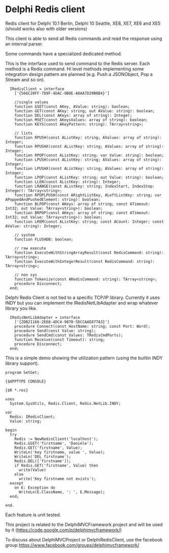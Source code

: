 Delphi Redis client
=================

Redis client for Delphi 10.1 Berlin, Delphi 10 Seattle, XE8, XE7, XE6 and XE5 (should works also with older versions)


This client is able to send all Redis commands and read the response using an internal parser. 

Some commands have a specialized dedicated method.

This is the  interface used to send command to the Redis server. Each method is a Redis command. Hi level methods implementing some integration design pattern are planned (e.g. Push a JSONObject, Pop a Stream and so on).

```Delphi
  IRedisClient = interface
    ['{566C20FF-7D9F-4DAC-9B0E-A8AA7D29B0B4}']
    
    //single values
    function &SET(const AKey, AValue: string): boolean;
    function GET(const AKey: string; out AValue: string): boolean;
    function DEL(const AKeys: array of string): Integer;
    function MSET(const AKeysValues: array of string): boolean;
    function KEYS(const AKeyPattern: string): TArray<string>;
   
    // lists
    function RPUSH(const AListKey: string; AValues: array of string): Integer;
    function RPUSHX(const AListKey: string; AValues: array of string): Integer;
    function RPOP(const AListKey: string; var Value: string): boolean;
    function LPUSH(const AListKey: string; AValues: array of string): Integer;
    function LPUSHX(const AListKey: string; AValues: array of string): Integer;
    function LPOP(const AListKey: string; out Value: string): boolean;
    function LLEN(const AListKey: string): Integer;
    function LRANGE(const AListKey: string; IndexStart, IndexStop: Integer): TArray<string>;
    function RPOPLPUSH(const ARightListKey, ALeftListKey: string; var APoppedAndPushedElement: string): boolean;
    function BLPOP(const AKeys: array of string; const ATimeout: Int32; out Value: TArray<string>): boolean;
    function BRPOP(const AKeys: array of string; const ATimeout: Int32; out Value: TArray<string>): boolean;
    function LREM(const AListKey: string; const ACount: Integer; const AValue: string): Integer;

    // system
    function FLUSHDB: boolean;

    // raw execute
    function ExecuteWithStringArrayResult(const RedisCommand: string): TArray<string>;
    function ExecuteWithIntegerResult(const RedisCommand: string): TArray<string>;
    
    // non sys
    function Tokenize(const ARedisCommand: string): TArray<string>;
    procedure Disconnect;
  end;
```

Delphi Redis Client is not tied to a specific TCP/IP library. Currently it uses INDY but you can implement the IRedisNetLibAdapter and wrap whatever library you like.


```Delphi
  IRedisNetLibAdapter = interface
    ['{2DB21166-2E68-4DC4-9870-5DCCAAE877A3}']
    procedure Connect(const HostName: string; const Port: Word);
    procedure Send(const Value: string);
    procedure SendCmd(const Values: TRedisCmdParts);
    function Receive(const Timeout): string;
    procedure Disconnect;
  end;
```


This is a simple demo showing the utilization pattern (using the builtin INDY library support).

```Delphi
program SetGet;

{$APPTYPE CONSOLE}

{$R *.res}

uses
  System.SysUtils, Redis.Client, Redis.NetLib.INDY;

var
  Redis: IRedisClient;
  Value: string;

begin
  try
    Redis := NewRedisClient('localhost');
    Redis.&SET('firstname', 'Daniele');
    Redis.GET('firstname', Value);
    WriteLn('key firstname, value ', Value);
    WriteLn('DEL firstname');
    Redis.DEL(['firstname']);
    if Redis.GET('firstname', Value) then
      write(Value)
    else
      write('Key firstname not exists');
  except
    on E: Exception do
      WriteLn(E.ClassName, ': ', E.Message);
  end;

end.
```


Each feature is unit tested.

This project is related to the DelphiMVCFramework project and will be used by it (https://code.google.com/p/delphimvcframework/)

To discuss about DelphiMVCProject or DelphiRedisClient, use the facebook group https://www.facebook.com/groups/delphimvcframework/

